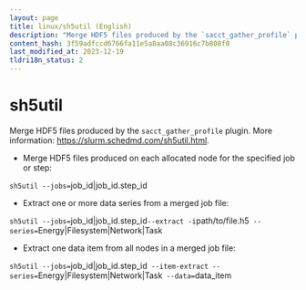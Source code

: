 ```yaml
---
layout: page
title: linux/sh5util (English)
description: "Merge HDF5 files produced by the `sacct_gather_profile` plugin."
content_hash: 3f59adfccd6766fa11e5a8aa08c36916c7b808f0
last_modified_at: 2023-12-19
tldri18n_status: 2
---
```

# sh5util

Merge HDF5 files produced by the `sacct_gather_profile` plugin.
More information: <https://slurm.schedmd.com/sh5util.html>.

- Merge HDF5 files produced on each allocated node for the specified job or step:

`sh5util --jobs=`<span class="tldr-var badge badge-pill bg-dark-lm bg-white-dm text-white-lm text-dark-dm font-weight-bold">job_id|job_id.step_id</span>

- Extract one or more data series from a merged job file:

`sh5util --jobs=`<span class="tldr-var badge badge-pill bg-dark-lm bg-white-dm text-white-lm text-dark-dm font-weight-bold">job_id|job_id.step_id</span>` --extract -i `<span class="tldr-var badge badge-pill bg-dark-lm bg-white-dm text-white-lm text-dark-dm font-weight-bold">path/to/file.h5</span>` --series=`<span class="tldr-var badge badge-pill bg-dark-lm bg-white-dm text-white-lm text-dark-dm font-weight-bold">Energy|Filesystem|Network|Task</span>

- Extract one data item from all nodes in a merged job file:

`sh5util --jobs=`<span class="tldr-var badge badge-pill bg-dark-lm bg-white-dm text-white-lm text-dark-dm font-weight-bold">job_id|job_id.step_id</span>` --item-extract --series=`<span class="tldr-var badge badge-pill bg-dark-lm bg-white-dm text-white-lm text-dark-dm font-weight-bold">Energy|Filesystem|Network|Task</span>` --data=`<span class="tldr-var badge badge-pill bg-dark-lm bg-white-dm text-white-lm text-dark-dm font-weight-bold">data_item</span>
